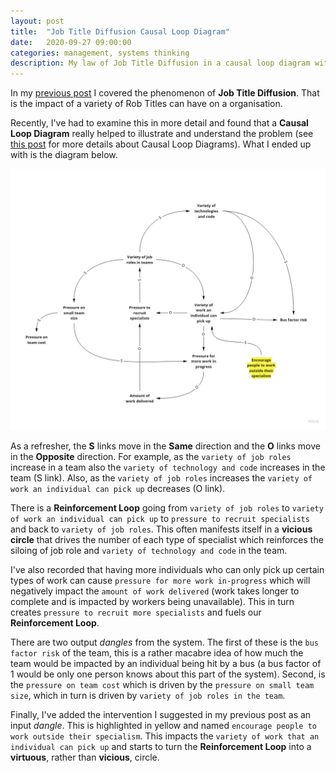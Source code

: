 ```yaml
---
layout: post
title:  "Job Title Diffusion Causal Loop Diagram"
date:   2020-09-27 09:00:00
categories: management, systems thinking
description: My law of Job Title Diffusion in a causal loop diagram with intervention!
---
```


In my [previous post](/blog/law-of-job-title-diffusion) I covered the phenomenon of **Job Title Diffusion**.  That is the impact of a variety of Rob Titles can have on a organisation.

Recently, I've had to examine this in more detail and found that a **Causal Loop Diagram** really helped to illustrate and understand the problem (see [this post](/blog/ability-to-cope) for more details about Causal Loop Diagrams).  What I ended up with is the diagram below.

![Causal Loop Diagram of Job Title Diffusion](../images/job-title-diffusion.jpg)

As a refresher, the **S** links move in the **Same** direction and the **O** links move in the **Opposite** direction.  For example, as the `variety of job roles` increase in a team also the `variety of technology and code` increases in the team (S link).  Also, as the `variety of job roles` increases the `variety of work an individual can pick up` decreases (O link).

There is a **Reinforcement Loop** going from `variety of job roles` to `variety of work an individual can pick up` to `pressure to recruit specialists` and back to `variety of job roles`.  This often manifests itself in a **vicious circle** that drives the number of each type of specialist which reinforces the siloing of job role and `variety of technology and code` in the team.  

I've also recorded that having more individuals who can only pick up certain types of work can cause `pressure for more work in-progress` which will negatively impact the `amount of work delivered` (work takes longer to complete and is impacted by workers being unavailable).  This in turn creates `pressure to recruit more specialists` and fuels our **Reinforcement Loop**.

There are two output _dangles_ from the system.  The first of these is the `bus factor risk` of the team, this is a rather macabre idea of how much the team would be impacted by an individual being hit by a bus (a bus factor of 1 would be only one person knows about this part of the system).  Second, is the `pressure on team cost` which is driven by the `pressure on small team size`, which in turn is driven by `variety of job roles in the team`.

Finally, I've added the intervention I suggested in my previous post as an input _dangle_.  This is highlighted in yellow and named `encourage people to work outside their specialism`.  This impacts the `variety of work that an individual can pick up` and starts to turn the **Reinforcement Loop** into a **virtuous**, rather than **vicious**, circle.
